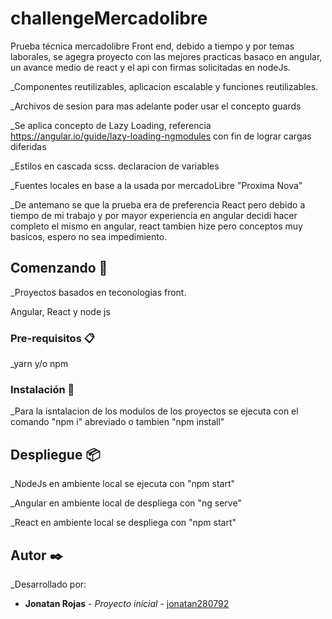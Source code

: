 # challengeMercadolibre
Prueba técnica mercadolibre Front end, debido a tiempo y por temas laborales, se agegra proyecto con las mejores practicas basaco en angular,
un avance medio de react y el api con firmas solicitadas en nodeJs.

_Componentes reutilizables, aplicacion escalable y funciones reutilizables.

_Archivos de sesion para mas adelante poder usar el concepto guards

_Se aplica concepto de Lazy Loading, referencia https://angular.io/guide/lazy-loading-ngmodules con fin de lograr cargas diferidas

_Estilos en cascada scss. declaracion de variables

_Fuentes locales en base a la usada por mercadoLibre "Proxima Nova"

_De antemano se que la prueba era de preferencia React pero debido a tiempo de mi trabajo y por mayor experiencia en angular decidi hacer completo
el mismo en angular, react tambien hize pero conceptos muy basicos, espero no sea impedimiento.


## Comenzando 🚀

_Proyectos basados en teconologias front.

Angular, React y node js


### Pre-requisitos 📋

_yarn y/o npm


### Instalación 🔧

_Para la isntalacion de los modulos de los proyectos se ejecuta con el comando "npm i" abreviado o tambien "npm install"


## Despliegue 📦

_NodeJs en ambiente local se ejecuta con "npm start"

_Angular en ambiente local de despliega con "ng serve"

_React en ambiente local se despliega con "npm start"

## Autor ✒️

_Desarrollado por:

* **Jonatan Rojas** - *Proyecto inicial* - [jonatan280792](https://github.com/jonatan280792)
